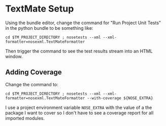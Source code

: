 # TextMate Setup #

Using the bundle editor, change the command for "Run Project Unit Tests" in the python bundle to be something like:

```
cd $TM_PROJECT_DIRECTORY ; nosetests --xml --xml-formatter=nosexml.TextMateFormatter
```

Then trigger the command to see the test results stream into an HTML window.

## Adding Coverage ##

Change the command to:

```
cd $TM_PROJECT_DIRECTORY ; nosetests --xml --xml-formatter=nosexml.TextMateFormatter --with-coverage ${NOSE_EXTRA}
```

I use a project environment variable `NOSE_EXTRA` with the value of a the package I want to cover so I don't have to see a coverage report for all imported modules.